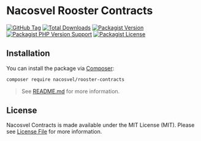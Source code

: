 # Nacosvel Rooster Contracts

[![GitHub Tag](https://img.shields.io/github/v/tag/nacosvel/rooster-contracts)](https://github.com/nacosvel/rooster-contracts/tags)
[![Total Downloads](https://img.shields.io/packagist/dt/nacosvel/rooster-contracts?style=flat-square)](https://packagist.org/packages/nacosvel/rooster-contracts)
[![Packagist Version](https://img.shields.io/packagist/v/nacosvel/rooster-contracts)](https://packagist.org/packages/nacosvel/rooster-contracts)
[![Packagist PHP Version Support](https://img.shields.io/packagist/php-v/nacosvel/rooster-contracts)](https://github.com/nacosvel/rooster-contracts)
[![Packagist License](https://img.shields.io/github/license/nacosvel/rooster-contracts)](https://github.com/nacosvel/rooster-contracts)

## Installation

You can install the package via [Composer](https://getcomposer.org/):

```bash
composer require nacosvel/rooster-contracts
```

> See [README.md](https://github.com/nacosvel/contracts/blob/main/README.md) for more information.

## License

Nacosvel Contracts is made available under the MIT License (MIT). Please see [License File](LICENSE) for more information.
